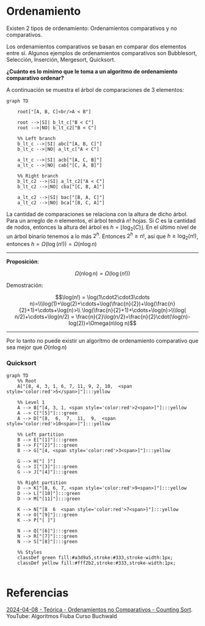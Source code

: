 # Ordenamiento

Existen 2 tipos de ordenamiento: Ordenamientos comparativos y no comparativos.

Los ordenamientos comparativos se basan en comparar dos elementos entre sí. Algunos ejemplos de ordenamientos comparativos son Bubblesort, Selección, Inserción, Mergesort, Quicksort.

**¿Cuánto es lo mínimo que le toma a un algoritmo de ordenamiento comparativo ordenar?**

A continuación se muestra el árbol de comparaciones de 3 elementos:

```mermaid
graph TD

    root["[A, B, C]<br/>A < B"]

    root -->|SI| b_lt_c["B < C"]
    root -->|NO| b_lt_c2["B < C"]

    %% Left branch
    b_lt_c -->|SI| abc["[A, B, C]"]
    b_lt_c -->|NO| a_lt_c["A < C"]

    a_lt_c -->|SI| acb["[A, C, B]"]
    a_lt_c -->|NO| cab["[C, A, B]"]

    %% Right branch
    b_lt_c2 -->|SI| a_lt_c2["A < C"]
    b_lt_c2 -->|NO| cba["[C, B, A]"]

    a_lt_c2 -->|SI| bac["[B, A, C]"]
    a_lt_c2 -->|NO| bca["[B, C, A]"]

```

La cantidad de comparaciones se relaciona con la altura de dicho árbol. Para un arreglo de $n$ elementos, el árbol tendrá $n!$ hojas. Si $C$ es la cantidad de nodos, entonces la altura del árbol es $h=\lfloor\log_2 (C) \rfloor$. En el último nivel de un árbol binario tenemos a lo más $2^h$. Entonces $2^h \geq n!$, así que $h\geq\log_2(n!)$, entonces $h = \Omega(\log(n!))=\Omega(n \log n)$

___
**Proposición**:

$$\Omega(n\log n) = \Omega(\log(n!))$$

Demostración:

$$\log(n!) = \log(1\cdot2\cdot3\cdots n)=\\\log(1)+\log(2)+\cdots+\log(\frac{n}{2})+\log(\frac{n}{2}+1)+\cdots+\log(n)>\\ \log(\frac{n}{2}+1)+\cdots+\log(n)>\\\log( n/2)+\cdots+\log(n/2) = \frac{n}{2}\log(n/2)=\frac{n}{2}\cdot(\log(n)-log(2))=\Omega(n\log n)$$

___


Por lo tanto no puede existir un algoritmo de ordenamiento comparativo que sea mejor que $O(n\log n)$


### Quicksort

```mermaid
graph TD
    %% Root
    A["[8, 4, 3, 1, 6, 7, 11, 9, 2, 10,  <span style='color:red'>5</span>]"]:::yellow

    %% Level 1
    A --> B["[4, 3, 1, <span style='color:red'>2<span>]"]:::yellow
    A --> C["[5]"]:::green
    A --> D["[8,  6,  7,  11,  9,  <span style='color:red'>10<span>]"]:::yellow

    %% Left partition
    B --> E["[1]"]:::green
    B --> F["[2]"]:::green
    B --> G["[4, <span style='color:red'>3<span>]"]:::yellow

    G --> H["[ ]"]
    G --> I["[3]"]:::green
    G --> J["[4]"]:::green

    %% Right partition
    D --> K["[8, 6, 7, <span style='color:red'>9<span>]"]:::yellow
    D --> L["[10]"]:::green
    D --> M["[11]"]:::green

    K --> N["[8  6  <span style='color:red'>7<span>]"]:::yellow
    K --> O["[9]"]:::green
    K --> P["[ ]"]

    N --> Q["[6]"]:::green
    N --> R["[7]"]:::green
    N --> S["[8]"]:::green

    %% Styles
    classDef green fill:#a3d9a5,stroke:#333,stroke-width:1px;
    classDef yellow fill:#fff2b2,stroke:#333,stroke-width:1px;
    
```

# Referencias

[2024-04-08 - Teórica - Ordenamientos no Comparativos - Counting Sort](https://youtu.be/v0DGQ8tYcis?si=3bIl_SPF5pI-mXPb). YouTube: Algoritmos Fiuba Curso Buchwald